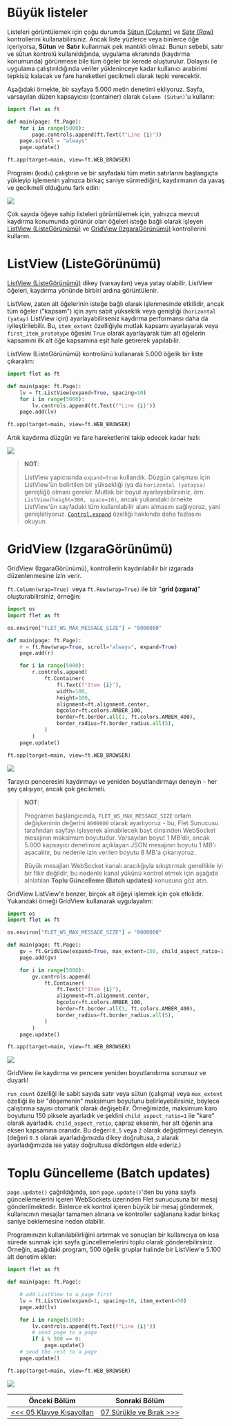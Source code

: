 # Büyük listeler

Listeleri görüntülemek için çoğu durumda  [Sütun (Column)](https://flet.dev/docs/controls/column) ve [Satır (Row)](https://flet.dev/docs/controls/row) kontrollerini 
kullanabilirsiniz. Ancak liste yüzlerce veya binlerce öğe içeriyorsa, **Sütun** ve **Satır** kullanmak pek mantıklı olmaz. Bunun sebebi, satır ve sütun kontrolü kullanıldığında, uygulama ekranında (kaydırma konumunda) görünmese bile tüm öğeler bir kerede oluşturulur. Dolayısı ile uygulama çalıştırıldığında veriler yükleninceye kadar kullanıcı arabirimi tepkisiz kalacak ve fare hareketleri gecikmeli olarak tepki verecektir. 

Aşağıdaki örnekte, bir sayfaya 5.000 metin denetimi ekliyoruz. Sayfa, varsayılan düzen kapsayıcısı (container) olarak `Column (Sütun)`'u kullanır:

```python
import flet as ft

def main(page: ft.Page):
    for i in range(5000):
        page.controls.append(ft.Text(f"Line {i}"))
    page.scroll = "always"
    page.update()

ft.app(target=main, view=ft.WEB_BROWSER)
```

Programı (kodu) çalıştırın ve bir sayfadaki tüm metin satırlarını başlangıçta yükleyip 
işlemenin yalnızca birkaç saniye sürmediğini, kaydırmanın da yavaş ve gecikmeli olduğunu fark edin:

![](https://flet.dev/img/docs/getting-started/scroll-column.gif)

Çok  sayıda öğeye sahip listeleri görüntülemek için, yalnızca mevcut 
kaydırma konumunda görünür olan öğeleri isteğe bağlı olarak işleyen 
[ListView (ListeGörünümü)](https://flet.dev/docs/controls/listview) ve [GridView (IzgaraGörünümü)](https://flet.dev/docs/controls/gridview) kontrollerini kullanın.

# ListView (ListeGörünümü)

[ListView (ListeGörünümü)](https://flet.dev/docs/controls/listview) dikey (varsayılan) veya yatay olabilir. ListView öğeleri, kaydırma yönünde birbiri ardına görüntülenir.

ListView, zaten alt öğelerinin isteğe bağlı olarak işlenmesinde etkilidir, ancak tüm öğeler ("kapsam") için aynı sabit yükseklik veya genişliği (`horizontal (yatay)` ListView için) ayarlayabilirseniz kaydırma performansı daha da iyileştirilebilir. Bu, `item_extent` özelliğiyle mutlak kapsamı ayarlayarak veya `first_item_prototype` öğesini `True` olarak ayarlayarak tüm alt öğelerin kapsamını ilk alt öğe kapsamına eşit hale getirerek yapılabilir.

ListView (ListeGörünümü) kontrolünü kullanarak 5.000 öğelik bir liste çıkaralım:

```python
import flet as ft

def main(page: ft.Page):
    lv = ft.ListView(expand=True, spacing=10)
    for i in range(5000):
        lv.controls.append(ft.Text(f"Line {i}"))
    page.add(lv)

ft.app(target=main, view=ft.WEB_BROWSER)
```

Artık kaydırma düzgün ve fare hareketlerini takip edecek kadar hızlı:

![](https://flet.dev/img/docs/getting-started/scroll-listview.gif)

> **NOT**:
> 
> ListView yapıcısında `expand=True` kullandık. Düzgün çalışması için ListView'ün belirtilen bir yüksekliği (ya da `horizontal (yataysa)` genişliği) olması gerekir. 
> Mutlak bir boyut ayarlayabilirsiniz, örn. `ListView(height=300, space=10)`, ancak yukarıdaki örnekte ListView'ün sayfadaki tüm kullanılabilir alanı almasını sağlıyoruz, yani genişletiyoruz. [`Control.expand`](https://flet.dev/docs/controls#expand) özelliği hakkında daha fazlasını okuyun.

# GridView (IzgaraGörünümü)

GridView (IzgaraGörünümü), kontrollerin kaydırılabilir bir ızgarada düzenlenmesine izin verir.

`ft.Column(wrap=True) `veya `ft.Row(wrap=True)` ile bir "**grid (ızgara)**" oluşturabilirsiniz, örneğin:

```python
import os
import flet as ft

os.environ["FLET_WS_MAX_MESSAGE_SIZE"] = "8000000"

def main(page: ft.Page):
    r = ft.Row(wrap=True, scroll="always", expand=True)
    page.add(r)

    for i in range(5000):
        r.controls.append(
            ft.Container(
                ft.Text(f"Item {i}"),
                width=100,
                height=100,
                alignment=ft.alignment.center,
                bgcolor=ft.colors.AMBER_100,
                border=ft.border.all(1, ft.colors.AMBER_400),
                border_radius=ft.border_radius.all(5),
            )
        )
    page.update()

ft.app(target=main, view=ft.WEB_BROWSER)
```

![](https://flet.dev/img/docs/getting-started/row-wrap-as-grid.png)

Tarayıcı penceresini kaydırmayı ve yeniden boyutlandırmayı deneyin - her şey çalışıyor, ancak çok gecikmeli.

> **NOT**:
> 
> Programın  başlangıcında, `FLET_WS_MAX_MESSAGE_SIZE` ortam değişkeninin değerini `8000000` olarak ayarlıyoruz - bu, Flet Sunucusu tarafından sayfayı 
> işleyerek alınabilecek bayt cinsinden WebSocket mesajının maksimum boyutudur. Varsayılan boyut 1 MB'dir, ancak 5.000 kapsayıcı denetimini 
> açıklayan JSON mesajının boyutu 1 MB'ı aşacaktır, bu nedenle izin verilen boyutu 8 MB'a çıkarıyoruz.
> 
> Büyük mesajları WebSocket kanalı aracılığıyla sıkıştırmak genellikle iyi bir fikir değildir, bu nedenle kanal yükünü kontrol etmek için aşağıda alnlatılan **Toplu Güncelleme (Batch updates)** konusuna göz atın.

GridView ListView'e benzer, birçok alt öğeyi işlemek için çok etkilidir. Yukarıdaki örneği GridView kullanarak uygulayalım:

```python
import os
import flet as ft

os.environ["FLET_WS_MAX_MESSAGE_SIZE"] = "8000000"

def main(page: ft.Page):
    gv = ft.GridView(expand=True, max_extent=150, child_aspect_ratio=1)
    page.add(gv)

    for i in range(5000):
        gv.controls.append(
            ft.Container(
                ft.Text(f"Item {i}"),
                alignment=ft.alignment.center,
                bgcolor=ft.colors.AMBER_100,
                border=ft.border.all(1, ft.colors.AMBER_400),
                border_radius=ft.border_radius.all(5),
            )
        )
    page.update()

ft.app(target=main, view=ft.WEB_BROWSER)
```

![](https://flet.dev/img/docs/getting-started/grid-view.png)

GridView ile kaydırma ve pencere yeniden boyutlandırma sorunsuz ve duyarlı!

`run_count` özelliği ile sabit sayıda satır veya sütun (çalışma) veya `max_extent` 
özelliği ile bir "döşemenin" maksimum boyutunu belirleyebilirsiniz, böylece çalıştırma sayısı otomatik olarak değişebilir. Örneğimizde, maksimum karo boyutunu 150 piksele ayarladık ve şeklini `child_aspect_ratio=1` ile "kare" olarak ayarladık. `child_aspect_ratio`, çapraz eksenin, her alt öğenin ana eksen kapsamına oranıdır. Bu değeri `0,5` veya `2` olarak değiştirmeyi deneyin. (değeri `0.5` olarak ayarladığımızda dikey doğrultusa, `2` alarak ayarladığımızda ise yatay doğrultusa dikdörtgen elde ederiz.)

# Toplu Güncelleme (Batch updates)

`page.update()` çağrıldığında, son `page.update()`'den bu yana sayfa güncellemelerini 
içeren WebSockets üzerinden Flet sunucusuna bir mesaj gönderilmektedir. Binlerce
 ek kontrol içeren büyük bir mesaj göndermek, kullanıcının mesajlar tamamen alınana ve kontroller sağlanana kadar birkaç saniye beklemesine neden olabilir.

Programınızın kullanılabilirliğini artırmak ve sonuçları bir kullanıcıya en kısa sürede sunmak için sayfa güncellemelerini toplu olarak gönderebilirsiniz. Örneğin, aşağıdaki program, 500 öğelik gruplar halinde bir ListView'e 5.100 alt denetim ekler:

```python
import flet as ft

def main(page: ft.Page):

    # add ListView to a page first
    lv = ft.ListView(expand=1, spacing=10, item_extent=50)
    page.add(lv)

    for i in range(5100):
        lv.controls.append(ft.Text(f"Line {i}"))
        # send page to a page
        if i % 500 == 0:
            page.update()
    # send the rest to a page
    page.update()

ft.app(target=main, view=ft.WEB_BROWSER)
```

![](https://flet.dev/img/docs/getting-started/sending-page-updates-in-batches.png)



| Önceki Bölüm                                          | Sonraki Bölüm                                  |
| ----------------------------------------------------- | ---------------------------------------------- |
| [<<< 05 Klavye Kısayolları](05_klavye_kisayollari.md) | [07 Sürükle ve Bırak >>>](07_surukle_birak.md) |
